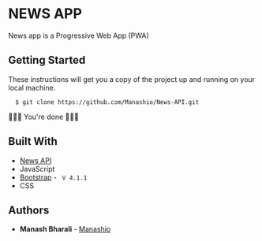 # NEWS APP
News app is a Progressive Web App (PWA)

## Getting Started

These instructions will get you a copy of the project up and running on your local machine.


```
  $ git clone https://github.com/Manashio/News-API.git
```
 :tada::tada::tada: You're done :tada::tada::tada: 

## Built With


* [News API](https://manashio.github.io)
* JavaScript 
* [Bootstrap](https://getbootstrap.com)  - ``` V 4.1.1``` 
* CSS 



## Authors

* **Manash Bharali** - [Manashio](https://manashio.github.io)



